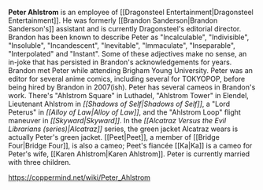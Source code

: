 **Peter Ahlstrom** is an employee of [[Dragonsteel Entertainment\|Dragonsteel Entertainment]]. He was formerly [[Brandon Sanderson\|Brandon Sanderson's]] assistant and is currently Dragonsteel's editorial director.
Brandon has been known to describe Peter as "Incalculable", "Indivisible", "Insoluble", "Incandescent", "Inevitable", "Immaculate", "Inseparable", "Interpolated" and "Instant". Some of these adjectives make no sense, an in-joke that has persisted in Brandon's acknowledgements for years.
Brandon met Peter while attending Brigham Young University. Peter was an editor for several anime comics, including several for TOKYOPOP, before being hired by Brandon in 2007(ish).
Peter has several cameos in Brandon's work. There's "Ahlstrom Square" in Luthadel, "Ahlstrom Tower" in Elendel, Lieutenant Ahlstrom in *[[Shadows of Self\|Shadows of Self]]*, a "Lord Peterus" in *[[Alloy of Law\|Alloy of Law]]*, and the "Ahlstrom Loop" flight maneuver in *[[Skyward\|Skyward]]*. In the *[[Alcatraz Versus the Evil Librarians (series)\|Alcatraz]]* series, the green jacket Alcatraz wears is actually Peter's green jacket. [[Peet\|Peet]], a member of [[Bridge Four\|Bridge Four]], is also a cameo; Peet's fiancée [[Ka\|Ka]] is a cameo for Peter's wife, [[Karen Ahlstrom\|Karen Ahlstrom]]. Peter is currently married with three children.



https://coppermind.net/wiki/Peter_Ahlstrom